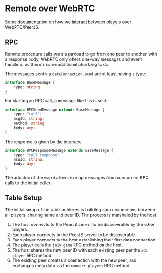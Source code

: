 Remote over WebRTC
==================

Some documentation on how we interact between players over WebRTC/PeerJS.

RPC
---

Remote procedure calls want a payload to go from one peer to another, with a response body. WebRTC only offers one-way messages and event handlers, so there's some additional plumbing to do.

The messages sent via `dataConnection.send` are at least having a type:

```typescript
interface BaseMessage {
    type: string
}
```

For starting an RPC call, a message like this is sent:

```typescript
interface RPCSendMessage extends BaseMessage {
    type: "call";
    msgId: string;
    method: string;
    body: any;
}
```

The response is given by the interface

```typescript
interface RPCResponseMessage extends BaseMessage {
    type: "call response";
    msgId: string;
    body: any;
}
```

The addition of the `msgId` allows to map messages from concurrent RPC calls to the initial caller.


Table Setup
-----------

The initial setup of the table achieves is building data connections between all players, sharing name and peer ID. The process is marshaled by the host.

1. The host connects to the PeerJS server to be discoverable by the other players.
1. Each player connects to the PeerJS server to be discoverable.
1. Each player connects to the host establishing their first data connection.
1. The player calls the `join game` RPC method on the host.
1. The host shares the new peer ID with each existing peer per the `add player` RPC method.
1. The existing peer creates a connection with the new peer, and exchanges meta data via the `connect players` RPC method.
